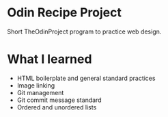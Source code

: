 # Odin Recipe Project

Short TheOdinProject program to practice web design.

# What I learned

* HTML boilerplate and general standard practices
* Image linking
* Git management
* Git commit message standard
* Ordered and unordered lists